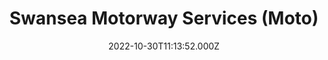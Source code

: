 ---
date: 2022-10-30T11:13:52.000Z
title: Swansea Motorway Services (Moto)
latitude: 51.6792451
longitude: -3.9950368
url: https://moto-way.com/location/swansea?y_source=1_MTUwMjQ2MTktNDQwLWxvY2F0aW9uLndlYnNpdGU=
category: checkin
---